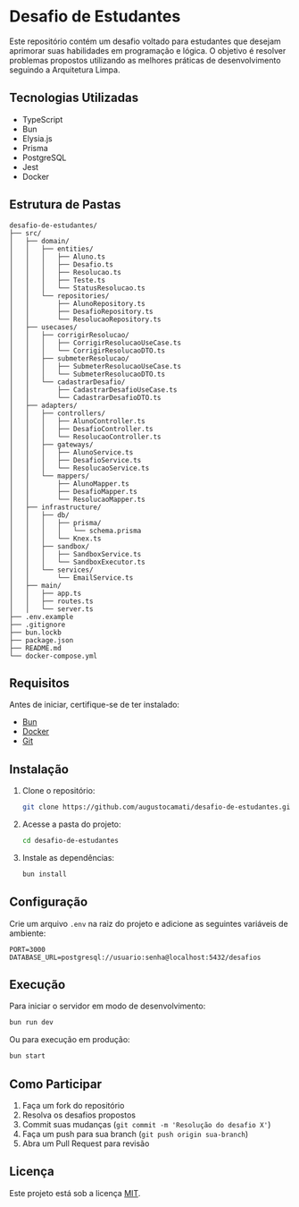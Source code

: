 # Desafio de Estudantes

Este repositório contém um desafio voltado para estudantes que desejam aprimorar suas habilidades em programação e lógica. O objetivo é resolver problemas propostos utilizando as melhores práticas de desenvolvimento seguindo a Arquitetura Limpa.

## Tecnologias Utilizadas
- TypeScript
- Bun
- Elysia.js
- Prisma
- PostgreSQL
- Jest
- Docker

## Estrutura de Pastas
```
desafio-de-estudantes/
├── src/
│   ├── domain/
│   │   ├── entities/
│   │   │   ├── Aluno.ts
│   │   │   ├── Desafio.ts
│   │   │   ├── Resolucao.ts
│   │   │   ├── Teste.ts
│   │   │   └── StatusResolucao.ts
│   │   └── repositories/
│   │       ├── AlunoRepository.ts
│   │       ├── DesafioRepository.ts
│   │       └── ResolucaoRepository.ts
│   ├── usecases/
│   │   ├── corrigirResolucao/
│   │   │   ├── CorrigirResolucaoUseCase.ts
│   │   │   └── CorrigirResolucaoDTO.ts
│   │   ├── submeterResolucao/
│   │   │   ├── SubmeterResolucaoUseCase.ts
│   │   │   └── SubmeterResolucaoDTO.ts
│   │   └── cadastrarDesafio/
│   │       ├── CadastrarDesafioUseCase.ts
│   │       └── CadastrarDesafioDTO.ts
│   ├── adapters/
│   │   ├── controllers/
│   │   │   ├── AlunoController.ts
│   │   │   ├── DesafioController.ts
│   │   │   └── ResolucaoController.ts
│   │   ├── gateways/
│   │   │   ├── AlunoService.ts
│   │   │   ├── DesafioService.ts
│   │   │   └── ResolucaoService.ts
│   │   └── mappers/
│   │       ├── AlunoMapper.ts
│   │       ├── DesafioMapper.ts
│   │       └── ResolucaoMapper.ts
│   ├── infrastructure/
│   │   ├── db/
│   │   │   ├── prisma/
│   │   │   │   └── schema.prisma
│   │   │   └── Knex.ts
│   │   ├── sandbox/
│   │   │   ├── SandboxService.ts
│   │   │   └── SandboxExecutor.ts
│   │   └── services/
│   │       └── EmailService.ts
│   ├── main/
│   │   ├── app.ts
│   │   ├── routes.ts
│   │   └── server.ts
├── .env.example
├── .gitignore
├── bun.lockb
├── package.json
├── README.md
└── docker-compose.yml
```

## Requisitos
Antes de iniciar, certifique-se de ter instalado:
- [Bun](https://bun.sh/)
- [Docker](https://www.docker.com/)
- [Git](https://git-scm.com/)

## Instalação
1. Clone o repositório:
   ```sh
   git clone https://github.com/augustocamati/desafio-de-estudantes.git
   ```
2. Acesse a pasta do projeto:
   ```sh
   cd desafio-de-estudantes
   ```
3. Instale as dependências:
   ```sh
   bun install
   ```

## Configuração
Crie um arquivo `.env` na raiz do projeto e adicione as seguintes variáveis de ambiente:
```env
PORT=3000
DATABASE_URL=postgresql://usuario:senha@localhost:5432/desafios
```

## Execução
Para iniciar o servidor em modo de desenvolvimento:
```sh
bun run dev
```
Ou para execução em produção:
```sh
bun start
```

## Como Participar
1. Faça um fork do repositório
2. Resolva os desafios propostos
3. Commit suas mudanças (`git commit -m 'Resolução do desafio X'`)
4. Faça um push para sua branch (`git push origin sua-branch`)
5. Abra um Pull Request para revisão

## Licença
Este projeto está sob a licença [MIT](LICENSE).

